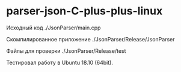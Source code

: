 # parser-json-C-plus-plus-linux

Исходный код ./JsonParser/main.cpp

Скомпилированное приложение ./JsonParser/Release/JsonParser

Файлы для проверки ./JsonParser/Release/test

Тестировал работу в Ubuntu 18.10 (64bit).
